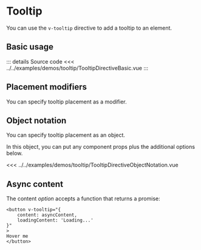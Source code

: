 # Tooltip

You can use the `v-tooltip` directive to add a tooltip to an element.

## Basic usage

<TooltipDirectiveBasic />

::: details Source code
<<< ../../examples/demos/tooltip/TooltipDirectiveBasic.vue
:::

## Placement modifiers

You can specify tooltip placement as a modifier.

<TooltipDirectivePlacement />

## Object notation

You can specify tooltip placement as an object.

In this object, you can put any component props plus the additional options below.

<TooltipDirectiveObjectNotation />

<<< ../../examples/demos/tooltip/TooltipDirectiveObjectNotation.vue

## Async content

The content _option_ accepts a function that returns a promise:

```vue
<button v-tooltip="{
    content: asyncContent,
    loadingContent: 'Loading...'
}"
>
Hover me
</button>
```
